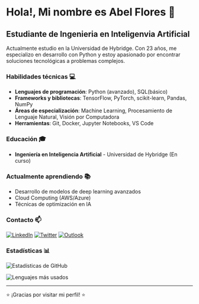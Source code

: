 # Hola!, Mi nombre es Abel Flores 👋
## Estudiante de Ingenieria en Inteligenvia Artificial

Actualmente estudio en la Universidad de Hybridge. Con 23 años, me especializo en desarrollo con Python y estoy apasionado por encontrar soluciones tecnológicas a problemas complejos.

### Habilidades técnicas 💻
- **Lenguajes de programación**: Python (avanzado), SQL(básico)
- **Frameworks y bibliotecas**: TensorFlow, PyTorch, scikit-learn, Pandas, NumPy
- **Áreas de especialización**: Machine Learning, Procesamiento de Lenguaje Natural, Visión por Computadora
- **Herramientas**: Git, Docker, Jupyter Notebooks, VS Code

### Educación 🎓
- **Ingeniería en Inteligencia Artificial** - Universidad de Hybridge (En curso)

### Actualmente aprendiendo 📚
- Desarrollo de modelos de deep learning avanzados
- Cloud Computing (AWS/Azure)
- Técnicas de optimización en IA

### Contacto 📫
[![LinkedIn](https://img.shields.io/badge/LinkedIn_Abel_Flores-0077B5?style=for-the-badge&logo=linkedin&logoColor=white)](https://www.linkedin.com/in/abel-flores-5b98b8304/)
[![Twitter](https://img.shields.io/badge/Twitter_TheRevised__96-1DA1F2?style=for-the-badge&logo=twitter&logoColor=white)](https://twitter.com/TheRevised_96)
[![Outlook](https://img.shields.io/badge/Microsoft_Outlook-0078D4?style=for-the-badge&logo=microsoft-outlook&logoColor=white)](mailto:abelwan1@hotmail.com)

### Estadísticas 📊

![Estadísticas de GitHub](https://github-readme-stats.vercel.app/api?username=TheRevised&show_icons=true&theme=radical)

![Lenguajes más usados](https://github-readme-stats.vercel.app/api/top-langs/?username=TheRevised&layout=compact&theme=radical)

---

⭐️ ¡Gracias por visitar mi perfil! ⭐️
